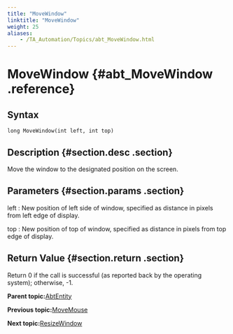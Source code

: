 ```yaml
--- 
title: "MoveWindow"
linktitle: "MoveWindow"
weight: 25
aliases: 
    - /TA_Automation/Topics/abt_MoveWindow.html
---
```

# MoveWindow {#abt_MoveWindow .reference}

## Syntax

`long MoveWindow(int left, int top)`

## Description {#section.desc .section}

Move the window to the designated position on the screen.

## Parameters {#section.params .section}

left
:   New position of left side of window, specified as distance in pixels from left edge of display.

top
:   New position of top of window, specified as distance in pixels from top edge of display.

## Return Value {#section.return .section}

Return 0 if the call is successful \(as reported back by the operating system\); otherwise, -1.

**Parent topic:**[AbtEntity](../../TA_Automation/Topics/abt_AbtEntity.html)

**Previous topic:**[MoveMouse](../../TA_Automation/Topics/abt_MoveMouse.html)

**Next topic:**[ResizeWindow](../../TA_Automation/Topics/abt_ResizeWindow.html)

